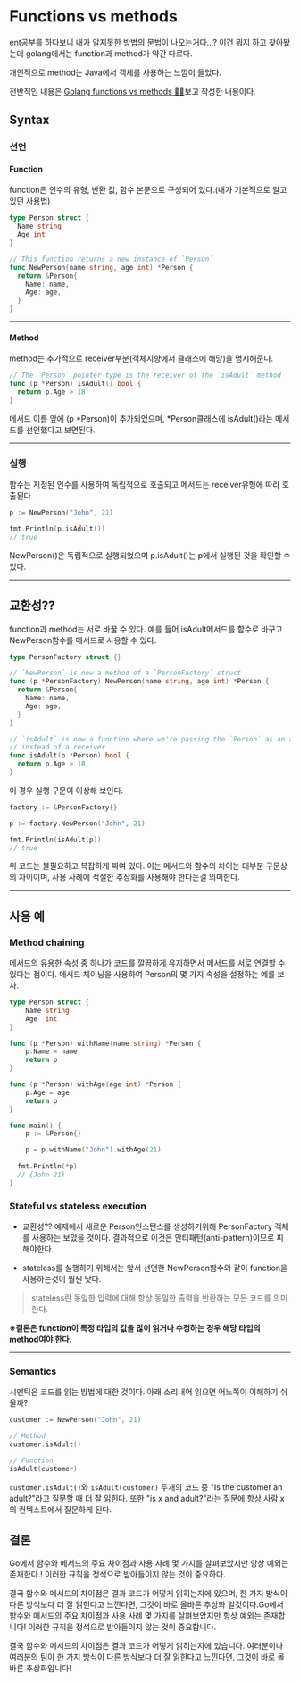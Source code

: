 # Functions vs methods

ent공부를 하다보니 내가 알지못한 방법의 문법이 나오는거다...? 이건 뭐지 하고 찾아봤는데 golang에서는 function과 method가 약간 다르다.

개인적으로 method는 Java에서 객체를 사용하는 느낌이 들었다.

전반적인 내용은 [Golang functions vs methods 👯‍♀️](https://www.sohamkamani.com/golang/functions-vs-methods/)보고 작성한 내용이다.

## Syntax 

### 선언

#### Function

function은 인수의 유형, 반환 값, 함수 본문으로 구성되어 있다.(내가 기본적으로 알고있던 사용법)

```go
type Person struct {
  Name string
  Age int
}

// This function returns a new instance of `Person`
func NewPerson(name string, age int) *Person {
  return &Person{
    Name: name,
    Age: age,
  }
}
```

---

#### Method

method는 추가적으로 receiver부분(객체지향에서 클래스에 해당)을 명시해준다.

```go
// The `Person` pointer type is the receiver of the `isAdult` method
func (p *Person) isAdult() bool {
  return p.Age > 18
}
```

메서드 이름 앞에 (p *Person)이 추가되었으며, *Person클래스에 isAdult()라는 메서드를 선언했다고 보면된다.

---

### 실행

함수는 지정된 인수를 사용하여 독립적으로 호출되고 메서드는 receiver유형에 따라 호출된다.
```go
p := NewPerson("John", 21)

fmt.Println(p.isAdult())
// true
```

NewPerson()은 독립적으로 실행되었으며 p.isAdult()는 p에서 실행된 것을 확인할 수 있다.

---

## 교환성??

function과 method는 서로 바꿀 수 있다. 예를 들어 isAdult메서드를 함수로 바꾸고 NewPerson함수를 메서드로 사용할 수 있다.

```go
type PersonFactory struct {}

// `NewPerson` is now a method of a `PersonFactory` struct
func (p *PersonFactory) NewPerson(name string, age int) *Person {
  return &Person{
    Name: name,
    Age: age,
  }
}

// `isAdult` is now a function where we're passing the `Person` as an argument
// instead of a receiver
func isAdult(p *Person) bool {
  return p.Age > 18
}
```

이 경우 실행 구문이 이상해 보인다.

```go
factory := &PersonFactory{}

p := factory.NewPerson("John", 21)

fmt.Println(isAdult(p))
// true
```

위 코드는 불필요하고 복잡하게 짜여 있다. 이는 메서드와 함수의 차이는 대부분 구문상의 차이이며, 사용 사례에 적절한 추상화를 사용해야 한다는걸 의미한다.

---

## 사용 예

### Method chaining

메서드의 유용한 속성 중 하나가 코드를 깔끔하게 유지하면서 메서드를 서로 연결할 수 있다는 점이다. 메서드 체이닝을 사용하여 Person의 몇 가지 속성을 설정하는 예를 보자.

```go
type Person struct {
	Name string
	Age  int
}

func (p *Person) withName(name string) *Person {
	p.Name = name
	return p
}

func (p *Person) withAge(age int) *Person {
	p.Age = age
	return p
}

func main() {
	p := &Person{}

	p = p.withName("John").withAge(21)
	
  fmt.Println(*p)
  // {John 21}
}
```

### Stateful vs stateless execution

- 교환성?? 예제에서 새로운 Person인스턴스를 생성하기위해 PersonFactory 객체를 사용하는 보았을 것이다. 결과적으로 이것은 안티패턴(anti-pattern)이므로 피해야한다.

- stateless를 실행하기 위해서는 앞서 선언한 NewPerson함수와 같이 function을 사용하는것이 훨씬 낫다.

> stateless란 동일한 입력에 대해 항상 동일한 출력을 반환하는 모든 코드를 의미한다.

**※결론은 function이 특정 타입의 값을 많이 읽거나 수정하는 경우 해당 타입의 method여야 한다.**

---

### Semantics

시멘틱은 코드를 읽는 방법에 대한 것이다. 아래 소리내어 읽으면 어느쪽이 이해하기 쉬울까?

```go
customer := NewPerson("John", 21)

// Method
customer.isAdult()

// Function
isAdult(customer)
```

```customer.isAdult()```와 ```isAdult(customer)``` 두개의 코드 중 "Is the customer an adult?"라고 질문할 때 더 잘 읽힌다. 또한 "is x and adult?"라는 질문에 항상 사람 x의 컨텍스트에서 질문하게 된다.


## 결론

Go에서 함수와 메서드의 주요 차이점과 사용 사례 몇 가지를 살펴보았지만 항상 예외는 존재한다.! 이러한 규칙을 정석으로 받아들이지 않는 것이 중요하다.

결국 함수와 메서드의 차이점은 결과 코드가 어떻게 읽히는지에 있으며, 한 가지 방식이 다른 방식보다 더 잘 읽힌다고 느낀다면, 그것이 바로 올바른 추상화 일것이다.Go에서 함수와 메서드의 주요 차이점과 사용 사례 몇 가지를 살펴보았지만 항상 예외는 존재합니다! 이러한 규칙을 정석으로 받아들이지 않는 것이 중요합니다.

결국 함수와 메서드의 차이점은 결과 코드가 어떻게 읽히는지에 있습니다. 여러분이나 여러분의 팀이 한 가지 방식이 다른 방식보다 더 잘 읽힌다고 느낀다면, 그것이 바로 올바른 추상화입니다!
